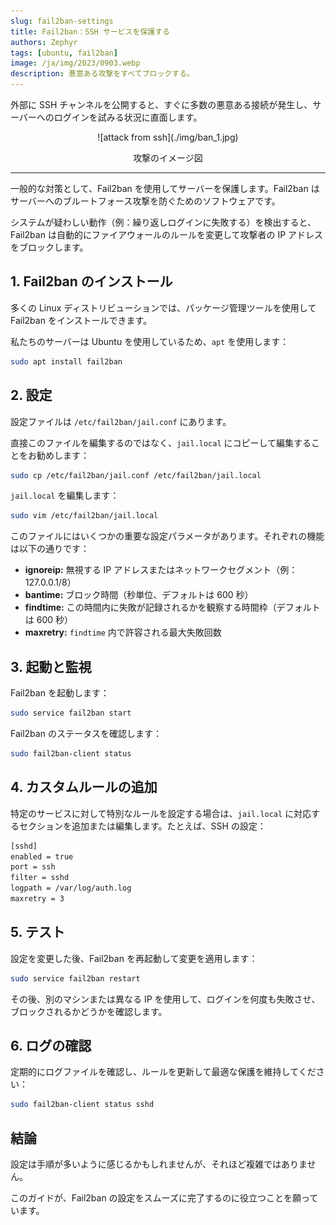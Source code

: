 ```yaml
---
slug: fail2ban-settings
title: Fail2ban：SSH サービスを保護する
authors: Zephyr
tags: [ubuntu, fail2ban]
image: /ja/img/2023/0903.webp
description: 悪意ある攻撃をすべてブロックする。
---
```


外部に SSH チャンネルを公開すると、すぐに多数の悪意ある接続が発生し、サーバーへのログインを試みる状況に直面します。

<!-- truncate -->

<div align="center">
<figure style={{"width": "40%"}}>
![attack from ssh](./img/ban_1.jpg)
</figure>
<figcaption>攻撃のイメージ図</figcaption>
</div>

---

一般的な対策として、Fail2ban を使用してサーバーを保護します。Fail2ban はサーバーへのブルートフォース攻撃を防ぐためのソフトウェアです。

システムが疑わしい動作（例：繰り返しログインに失敗する）を検出すると、Fail2ban は自動的にファイアウォールのルールを変更して攻撃者の IP アドレスをブロックします。

## 1. Fail2ban のインストール

多くの Linux ディストリビューションでは、パッケージ管理ツールを使用して Fail2ban をインストールできます。

私たちのサーバーは Ubuntu を使用しているため、`apt` を使用します：

```bash
sudo apt install fail2ban
```

## 2. 設定

設定ファイルは `/etc/fail2ban/jail.conf` にあります。

直接このファイルを編集するのではなく、`jail.local` にコピーして編集することをお勧めします：

```bash
sudo cp /etc/fail2ban/jail.conf /etc/fail2ban/jail.local
```

`jail.local` を編集します：

```bash
sudo vim /etc/fail2ban/jail.local
```

このファイルにはいくつかの重要な設定パラメータがあります。それぞれの機能は以下の通りです：

- **ignoreip:** 無視する IP アドレスまたはネットワークセグメント（例：127.0.0.1/8）
- **bantime:** ブロック時間（秒単位、デフォルトは 600 秒）
- **findtime:** この時間内に失敗が記録されるかを観察する時間枠（デフォルトは 600 秒）
- **maxretry:** `findtime` 内で許容される最大失敗回数

## 3. 起動と監視

Fail2ban を起動します：

```bash
sudo service fail2ban start
```

Fail2ban のステータスを確認します：

```bash
sudo fail2ban-client status
```

## 4. カスタムルールの追加

特定のサービスに対して特別なルールを設定する場合は、`jail.local` に対応するセクションを追加または編集します。たとえば、SSH の設定：

```bash
[sshd]
enabled = true
port = ssh
filter = sshd
logpath = /var/log/auth.log
maxretry = 3
```

## 5. テスト

設定を変更した後、Fail2ban を再起動して変更を適用します：

```bash
sudo service fail2ban restart
```

その後、別のマシンまたは異なる IP を使用して、ログインを何度も失敗させ、ブロックされるかどうかを確認します。

## 6. ログの確認

定期的にログファイルを確認し、ルールを更新して最適な保護を維持してください：

```bash
sudo fail2ban-client status sshd
```

## 結論

設定は手順が多いように感じるかもしれませんが、それほど複雑ではありません。

このガイドが、Fail2ban の設定をスムーズに完了するのに役立つことを願っています。
